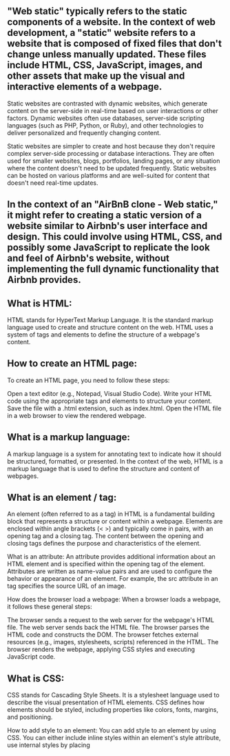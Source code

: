 ## "Web static" typically refers to the static components of a website. In the context of web development, a "static" website refers to a website that is composed of fixed files that don't change unless manually updated. These files include HTML, CSS, JavaScript, images, and other assets that make up the visual and interactive elements of a webpage.

Static websites are contrasted with dynamic websites, which generate content on the server-side in real-time based on user interactions or other factors. Dynamic websites often use databases, server-side scripting languages (such as PHP, Python, or Ruby), and other technologies to deliver personalized and frequently changing content.

Static websites are simpler to create and host because they don't require complex server-side processing or database interactions. They are often used for smaller websites, blogs, portfolios, landing pages, or any situation where the content doesn't need to be updated frequently. Static websites can be hosted on various platforms and are well-suited for content that doesn't need real-time updates.

## In the context of an "AirBnB clone - Web static," it might refer to creating a static version of a website similar to Airbnb's user interface and design. This could involve using HTML, CSS, and possibly some JavaScript to replicate the look and feel of Airbnb's website, without implementing the full dynamic functionality that Airbnb provides.

## What is HTML:
HTML stands for HyperText Markup Language. It is the standard markup language used to create and structure content on the web. HTML uses a system of tags and elements to define the structure of a webpage's content.

## How to create an HTML page:
To create an HTML page, you need to follow these steps:

Open a text editor (e.g., Notepad, Visual Studio Code).
Write your HTML code using the appropriate tags and elements to structure your content.
Save the file with a .html extension, such as index.html.
Open the HTML file in a web browser to view the rendered webpage.

## What is a markup language:
A markup language is a system for annotating text to indicate how it should be structured, formatted, or presented. In the context of the web, HTML is a markup language that is used to define the structure and content of webpages.

## What is an element / tag:
An element (often referred to as a tag) in HTML is a fundamental building block that represents a structure or content within a webpage. Elements are enclosed within angle brackets (< >) and typically come in pairs, with an opening tag and a closing tag. The content between the opening and closing tags defines the purpose and characteristics of the element.

What is an attribute:
An attribute provides additional information about an HTML element and is specified within the opening tag of the element. Attributes are written as name-value pairs and are used to configure the behavior or appearance of an element. For example, the src attribute in an <img> tag specifies the source URL of an image.

How does the browser load a webpage:
When a browser loads a webpage, it follows these general steps:

The browser sends a request to the web server for the webpage's HTML file.
The web server sends back the HTML file.
The browser parses the HTML code and constructs the DOM.
The browser fetches external resources (e.g., images, stylesheets, scripts) referenced in the HTML.
The browser renders the webpage, applying CSS styles and executing JavaScript code.

## What is CSS:
CSS stands for Cascading Style Sheets. It is a stylesheet language used to describe the visual presentation of HTML elements. CSS defines how elements should be styled, including properties like colors, fonts, margins, and positioning.

How to add style to an element:
You can add style to an element by using CSS. You can either include inline styles within an element's style attribute, use internal styles by placing <style> tags in the <head> section of the HTML document, or link to an external CSS file using the <link> tag.

What is a class:
A class is a way to define a reusable set of styles that can be applied to multiple elements. Elements with the same class attribute share the specified styles. This allows for consistent styling across different parts of a webpage.

What is a selector:
A selector is a pattern that is used to target HTML elements for styling with CSS. Selectors define which elements should be affected by the styles you apply. They can target elements by their type, class, ID, attributes, and more.

How to compute CSS Specificity Value:
CSS specificity is a way to determine which styles should be applied to an element when conflicting styles are present. Specificity is calculated based on the number of ID, class, and element selectors used. The more specific the selector, the higher its specificity value. You can compute specificity by assigning values to each type of selector and comparing them.

What are Box properties in CSS:
Box properties in CSS control the dimensions and spacing of elements on a webpage. They include properties like width, height, margin, padding, border, and box-sizing. These properties determine how elements are sized, positioned, and spaced within the layout of a webpage. The box-sizing property can be used to control whether an element's dimensions include its padding and border or not. 
